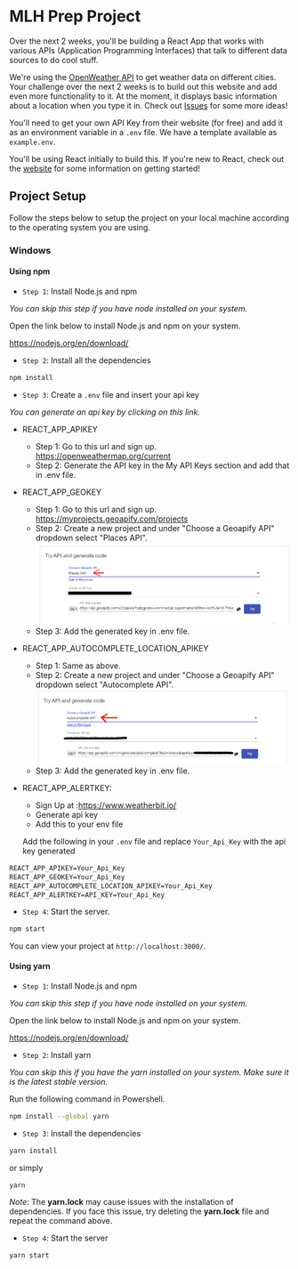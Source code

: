 # MLH Prep Project

Over the next 2 weeks, you'll be building a React App that works with various APIs (Application Programming Interfaces) that talk to different data sources to do cool stuff.

We're using the [OpenWeather API](https://openweathermap.org/current) to get weather data on different cities. Your challenge over the next 2 weeks is to build out this website and add even more functionality to it. At the moment, it displays basic information about a location when you type it in. Check out [Issues](/issues) for some more ideas!

You'll need to get your own API Key from their website (for free) and add it as an environment variable in a `.env` file. We have a template available as `example.env`.

You'll be using React initially to build this. If you're new to React, check out the [website](https://reactjs.org) for some information on getting started!

## Project Setup

Follow the steps below to setup the project on your local machine according to the operating system you are using.

### Windows

#### Using npm

- `Step 1`: Install Node.js and npm

_You can skip this step if you have node installed on your system._

Open the link below to install Node.js and npm on your system.

https://nodejs.org/en/download/

- `Step 2`: Install all the dependencies

```bash
npm install
```

- `Step 3`: Create a `.env` file and insert your api key

_You can generate an api key by clicking on this link._

- REACT_APP_APIKEY
  - Step 1: Go to this url and sign up. https://openweathermap.org/current
  - Step 2: Generate the API key in the My API Keys section and add that in .env file.
- REACT_APP_GEOKEY
  - Step 1: Go to this url and sign up. https://myprojects.geoapify.com/projects
  - Step 2: Create a new project and under "Choose a Geoapify API" dropdown select "Places API".
    ![](/src/assets/img/places.PNG)
  - Step 3: Add the generated key in .env file.
- REACT_APP_AUTOCOMPLETE_LOCATION_APIKEY

  - Step 1: Same as above.
  - Step 2: Create a new project and under "Choose a Geoapify API" dropdown select "Autocomplete API".
    ![](/src/assets/img/autocomplete.PNG)
  - Step 3: Add the generated key in .env file.

- REACT_APP_ALERTKEY:

  - Sign Up at :https://www.weatherbit.io/
  - Generate api key
  - Add this to your env file

  Add the following in your `.env` file and replace `Your_Api_Key` with the api key generated

```
REACT_APP_APIKEY=Your_Api_Key
REACT_APP_GEOKEY=Your_Api_Key
REACT_APP_AUTOCOMPLETE_LOCATION_APIKEY=Your_Api_Key
REACT_APP_ALERTKEY=API_KEY=Your_Api_Key
```

- `Step 4`: Start the server.

```bash
npm start
```

You can view your project at `http://localhost:3000/`.

#### Using yarn

- `Step 1`: Install Node.js and npm

_You can skip this step if you have node installed on your system._

Open the link below to install Node.js and npm on your system.

https://nodejs.org/en/download/

- `Step 2`: Install yarn

_You can skip this if you have the yarn installed on your system. Make sure it is the latest stable version._

Run the following command in Powershell.

```bash
npm install --global yarn
```

- `Step 3`: Install the dependencies

```bash
yarn install
```

or simply

```bash
yarn
```

_Note_: The **yarn.lock** may cause issues with the installation of dependencies. If you face this issue, try deleting the **yarn.lock** file and repeat the command above.

- `Step 4`: Start the server

```bash
yarn start
```

